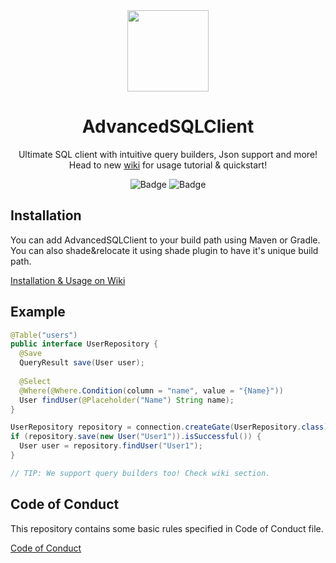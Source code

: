 <div align="center">
<img src="https://user-images.githubusercontent.com/67344817/201498814-84314078-3f88-4930-aec1-d3f437e5c9e8.png" width="130px">

# AdvancedSQLClient
Ultimate SQL client with intuitive query builders, Json support and more!<br>
Head to new <a href="https://github.com/ZorTik/AdvancedSQLClient/wiki">wiki</a> for usage tutorial & quickstart!

![Badge](https://img.shields.io/jitpack/version/com.github.ZorTik/AdvancedSQLClient?style=for-the-badge) ![Badge](https://img.shields.io/github/license/ZorTik/AdvancedSQLClient?style=for-the-badge)
</div>



<!--<p align="center">
<img src="https://user-images.githubusercontent.com/67344817/183105393-af39026f-b059-4096-a880-1fe0e93eeeee.png" width="100%"></img>
</p>-->

## Installation
You can add AdvancedSQLClient to your build path using Maven or Gradle. You can also shade&relocate it using shade plugin to have it's unique build path.

<a href="https://github.com/ZorTik/AdvancedSQLClient/wiki">Installation & Usage on Wiki</a>

## Example
```java
@Table("users")
public interface UserRepository {
  @Save
  QueryResult save(User user);
  
  @Select
  @Where(@Where.Condition(column = "name", value = "{Name}"))
  User findUser(@Placeholder("Name") String name);
}

UserRepository repository = connection.createGate(UserRepository.class);
if (repository.save(new User("User1")).isSuccessful()) {
  User user = repository.findUser("User1");
}

// TIP: We support query builders too! Check wiki section.
```

## Code of Conduct
This repository contains some basic rules specified in Code of Conduct file.<br>

<a href="https://github.com/ZorTik/AdvancedSQLClient/blob/master/CODE_OF_CONDUCT.md">Code of Conduct</a>
